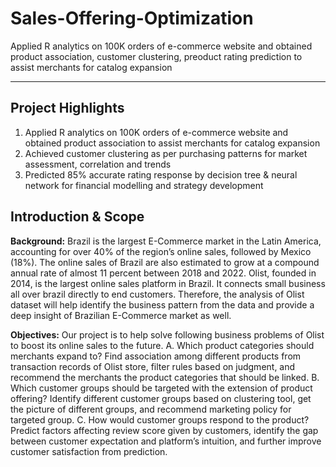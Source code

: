 # Sales-Offering-Optimization
Applied R analytics on 100K orders of e-commerce website and obtained product association, customer clustering, preoduct rating prediction to assist merchants for catalog expansion
<hr>

## Project Highlights
1. Applied R analytics on 100K orders of e-commerce website and obtained product association to assist merchants for catalog expansion
2. Achieved customer clustering as per purchasing patterns for market assessment, correlation and trends
3. Predicted 85% accurate rating response by decision tree & neural network for financial modelling and strategy development

## Introduction & Scope

**Background:** Brazil is the largest E-Commerce market in the Latin America, accounting for over 40% of the region’s online sales, followed by Mexico (18%). The online sales of Brazil are also estimated to grow at a compound annual rate of almost 11 percent between 2018 and 2022. Olist, founded in 2014, is the largest online sales platform in Brazil. It connects small business all over brazil directly to end customers. Therefore, the analysis of Olist dataset will help identify the business pattern from the data and provide a deep insight of Brazilian E-Commerce market as well.

**Objectives:** Our project is to help solve following business problems of Olist to boost its online sales to the future.
A. Which product categories should merchants expand to? Find association among different products from transaction records of Olist store, filter rules based on judgment, and recommend the merchants the product categories that should be linked. 
B. Which customer groups should be targeted with the extension of product offering? Identify different customer groups based on clustering tool, get the picture of different groups, and recommend marketing policy for targeted group.
C. How would customer groups respond to the product? Predict factors affecting review score given by customers, identify the gap between customer expectation and platform’s intuition, and further improve customer satisfaction from prediction.
